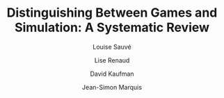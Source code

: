 ---
layout: page
title: "Distinguishing Between Games and Simulation: A Systematic Review"
title-url: "http://www.ifets.info/journals/10_3/17.pdf"
author: ["Louise Sauvé","Lise Renaud","David Kaufman","Jean-Simon Marquis"]
groups: technologies
categories: simulation-based-learning
topics: scholarly-readings
summary: >
    The research subject for this paper is the attributes of games and simulations
    and what makes them different from each other.
cite: >
    Sauvé, L., Renaud, L., Kaufman, D., & Marquis, J. S. (2007). Distinguishing between games and simulations: A systematic review. Educational Technology & Society, 10(3), 247-256.
pub-date: 2007-07-01
added-date: 2017-04-18
resource-type: pdf-document
---